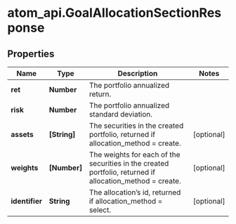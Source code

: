 # atom_api.GoalAllocationSectionResponse

## Properties
Name | Type | Description | Notes
------------ | ------------- | ------------- | -------------
**ret** | **Number** | The portfolio annualized return. | 
**risk** | **Number** | The portfolio annualized standard deviation. | 
**assets** | **[String]** | The securities in the created portfolio, returned if allocation_method &#x3D; create. | [optional] 
**weights** | **[Number]** | The weights for each of the securities in the created portfolio, returned if allocation_method &#x3D; create. | [optional] 
**identifier** | **String** | The allocation’s id, returned if allocation_method &#x3D; select. | [optional] 


